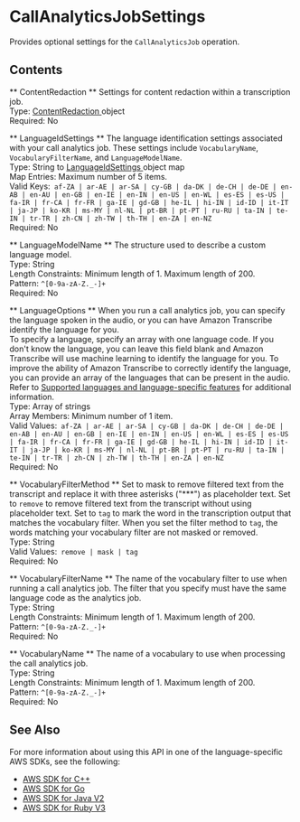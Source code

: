 # CallAnalyticsJobSettings<a name="API_CallAnalyticsJobSettings"></a>

Provides optional settings for the `CallAnalyticsJob` operation\. 

## Contents<a name="API_CallAnalyticsJobSettings_Contents"></a>

 ** ContentRedaction **   <a name="transcribe-Type-CallAnalyticsJobSettings-ContentRedaction"></a>
Settings for content redaction within a transcription job\.  
Type: [ ContentRedaction ](API_ContentRedaction.md) object  
Required: No

 ** LanguageIdSettings **   <a name="transcribe-Type-CallAnalyticsJobSettings-LanguageIdSettings"></a>
The language identification settings associated with your call analytics job\. These settings include `VocabularyName`, `VocabularyFilterName`, and `LanguageModelName`\.  
Type: String to [ LanguageIdSettings ](API_LanguageIdSettings.md) object map  
Map Entries: Maximum number of 5 items\.  
Valid Keys:` af-ZA | ar-AE | ar-SA | cy-GB | da-DK | de-CH | de-DE | en-AB | en-AU | en-GB | en-IE | en-IN | en-US | en-WL | es-ES | es-US | fa-IR | fr-CA | fr-FR | ga-IE | gd-GB | he-IL | hi-IN | id-ID | it-IT | ja-JP | ko-KR | ms-MY | nl-NL | pt-BR | pt-PT | ru-RU | ta-IN | te-IN | tr-TR | zh-CN | zh-TW | th-TH | en-ZA | en-NZ`   
Required: No

 ** LanguageModelName **   <a name="transcribe-Type-CallAnalyticsJobSettings-LanguageModelName"></a>
The structure used to describe a custom language model\.  
Type: String  
Length Constraints: Minimum length of 1\. Maximum length of 200\.  
Pattern: `^[0-9a-zA-Z._-]+`   
Required: No

 ** LanguageOptions **   <a name="transcribe-Type-CallAnalyticsJobSettings-LanguageOptions"></a>
When you run a call analytics job, you can specify the language spoken in the audio, or you can have Amazon Transcribe identify the language for you\.  
To specify a language, specify an array with one language code\. If you don't know the language, you can leave this field blank and Amazon Transcribe will use machine learning to identify the language for you\. To improve the ability of Amazon Transcribe to correctly identify the language, you can provide an array of the languages that can be present in the audio\. Refer to [Supported languages and language\-specific features](https://docs.aws.amazon.com/transcribe/latest/dg/how-it-works.html) for additional information\.  
Type: Array of strings  
Array Members: Minimum number of 1 item\.  
Valid Values:` af-ZA | ar-AE | ar-SA | cy-GB | da-DK | de-CH | de-DE | en-AB | en-AU | en-GB | en-IE | en-IN | en-US | en-WL | es-ES | es-US | fa-IR | fr-CA | fr-FR | ga-IE | gd-GB | he-IL | hi-IN | id-ID | it-IT | ja-JP | ko-KR | ms-MY | nl-NL | pt-BR | pt-PT | ru-RU | ta-IN | te-IN | tr-TR | zh-CN | zh-TW | th-TH | en-ZA | en-NZ`   
Required: No

 ** VocabularyFilterMethod **   <a name="transcribe-Type-CallAnalyticsJobSettings-VocabularyFilterMethod"></a>
Set to mask to remove filtered text from the transcript and replace it with three asterisks \("\*\*\*"\) as placeholder text\. Set to `remove` to remove filtered text from the transcript without using placeholder text\. Set to `tag` to mark the word in the transcription output that matches the vocabulary filter\. When you set the filter method to `tag`, the words matching your vocabulary filter are not masked or removed\.  
Type: String  
Valid Values:` remove | mask | tag`   
Required: No

 ** VocabularyFilterName **   <a name="transcribe-Type-CallAnalyticsJobSettings-VocabularyFilterName"></a>
The name of the vocabulary filter to use when running a call analytics job\. The filter that you specify must have the same language code as the analytics job\.  
Type: String  
Length Constraints: Minimum length of 1\. Maximum length of 200\.  
Pattern: `^[0-9a-zA-Z._-]+`   
Required: No

 ** VocabularyName **   <a name="transcribe-Type-CallAnalyticsJobSettings-VocabularyName"></a>
The name of a vocabulary to use when processing the call analytics job\.  
Type: String  
Length Constraints: Minimum length of 1\. Maximum length of 200\.  
Pattern: `^[0-9a-zA-Z._-]+`   
Required: No

## See Also<a name="API_CallAnalyticsJobSettings_SeeAlso"></a>

For more information about using this API in one of the language\-specific AWS SDKs, see the following:
+  [ AWS SDK for C\+\+](https://docs.aws.amazon.com/goto/SdkForCpp/transcribe-2017-10-26/CallAnalyticsJobSettings) 
+  [ AWS SDK for Go](https://docs.aws.amazon.com/goto/SdkForGoV1/transcribe-2017-10-26/CallAnalyticsJobSettings) 
+  [ AWS SDK for Java V2](https://docs.aws.amazon.com/goto/SdkForJavaV2/transcribe-2017-10-26/CallAnalyticsJobSettings) 
+  [ AWS SDK for Ruby V3](https://docs.aws.amazon.com/goto/SdkForRubyV3/transcribe-2017-10-26/CallAnalyticsJobSettings) 